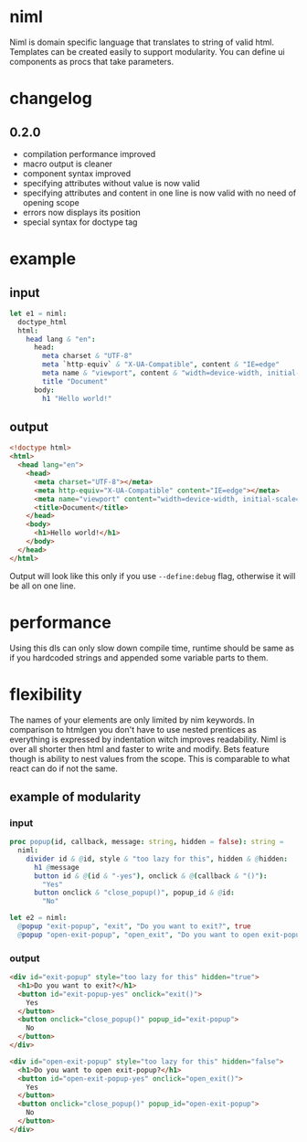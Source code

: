 # niml

Niml is domain specific language that translates to string of valid html. Templates can be created easily to support modularity. You can define ui components as procs that take parameters.

# changelog

## 0.2.0
- compilation performance improved
- macro output is cleaner
- component syntax improved
- specifying attributes without value is now valid
- specifying attributes and content in one line is now valid with no need of opening scope
- errors now displays its position
- special syntax for doctype tag

# example

## input

```nim
let e1 = niml:
  doctype_html
  html:
    head lang & "en":
      head:
        meta charset & "UTF-8"
        meta `http-equiv` & "X-UA-Compatible", content & "IE=edge"
        meta name & "viewport", content & "width=device-width, initial-scale=1.0"
        title "Document"
      body:
        h1 "Hello world!"
```

## output

```html
<!doctype html>
<html>
  <head lang="en">
    <head>
      <meta charset="UTF-8"></meta>
      <meta http-equiv="X-UA-Compatible" content="IE=edge"></meta>
      <meta name="viewport" content="width=device-width, initial-scale=1.0"></meta>
      <title>Document</title>
    </head>
    <body>
      <h1>Hello world!</h1>
    </body>
  </head>
</html>
```

Output will look like this only if you use `--define:debug` flag, otherwise it will be all on one line.

# performance

Using this dls can only slow down compile time, runtime should be same as if you hardcoded strings and appended some variable parts to them.

# flexibility

The names of your elements are only limited by nim keywords. In comparison to htmlgen you don't have to use nested prentices as everything is expressed by indentation witch improves readability. Niml is over all shorter then html and faster to write and modify. Bets feature though is ability to nest values from the scope. This is comparable to what react can do if not the same.

## example of modularity

### input
```nim
proc popup(id, callback, message: string, hidden = false): string = 
  niml:
    divider id & @id, style & "too lazy for this", hidden & @hidden:
      h1 @message
      button id & @(id & "-yes"), onclick & @(callback & "()"):
        "Yes"
      button onclick & "close_popup()", popup_id & @id:
        "No"

let e2 = niml:
  @popup "exit-popup", "exit", "Do you want to exit?", true
  @popup "open-exit-popup", "open_exit", "Do you want to open exit-popup?"
```

### output

```html
<div id="exit-popup" style="too lazy for this" hidden="true">
  <h1>Do you want to exit?</h1>
  <button id="exit-popup-yes" onclick="exit()">
    Yes
  </button>
  <button onclick="close_popup()" popup_id="exit-popup">
    No
  </button>
</div>

<div id="open-exit-popup" style="too lazy for this" hidden="false">
  <h1>Do you want to open exit-popup?</h1>
  <button id="open-exit-popup-yes" onclick="open_exit()">
    Yes
  </button>
  <button onclick="close_popup()" popup_id="open-exit-popup">
    No
  </button>
</div>
```